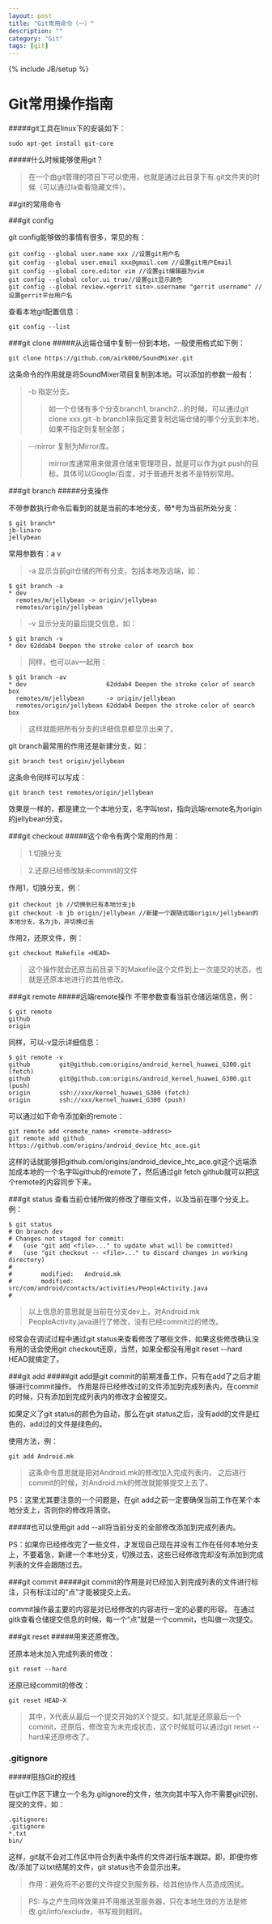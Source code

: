 ```yaml
---
layout: post
title: "Git常用命令（一）"
description: ""
category: "Git"
tags: [git]
---
```

{% include JB/setup %}

Git常用操作指南
====

#####git工具在linux下的安装如下：

    sudo apt-get install git-core

#####什么时候能够使用git？
>在一个由git管理的项目下可以使用，也就是通过此目录下有.git文件夹的时候（可以通过la查看隐藏文件）。

##git的常用命令

###git config

git config能够做的事情有很多，常见的有：


    git config --global user.name xxx //设置git用户名
    git config --global user.email xxx@gmail.com //设置git用户Email
    git config --global core.editor vim //设置git编辑器为vim
    git config --global color.ui true//设置git显示颜色
    git config --global review.<gerrit site>.username "gerrit username" //设置gerrit平台用户名

查看本地git配置信息：

    git config --list

###git clone
#####从远端仓储中复制一份到本地，一般使用格式如下例：


    git clone https://github.com/airk000/SoundMixer.git

这条命令的作用就是将SoundMixer项目复制到本地。可以添加的参数一般有：
>-b 指定分支。
>>如一个仓储有多个分支branch1, branch2...的时候，可以通过git clone xxx.git -b branch1来指定要复制远端仓储的哪个分支到本地，如果不指定则复制全部；

>--mirror 复制为Mirror库。
>>mirror库通常用来做源仓储来管理项目，就是可以作为git push的目标。具体可以Google/百度，对于普通开发者不是特别常用。

###git branch
#####分支操作

不带参数执行命令后看到的就是当前的本地分支，带\*号为当前所处分支：

    $ git branch*
    jb-linaro
    jellybean
常用参数有：a v
>-a 显示当前git仓储的所有分支，包括本地及远端，如：
>

    $ git branch -a
    * dev
      remotes/m/jellybean -> origin/jellybean
      remotes/origin/jellybean
>-v 显示分支的最后提交信息，如：
>

    $ git branch -v
    * dev 62ddab4 Deepen the stroke color of search box
>同样，也可以av一起用：
>

    $ git branch -av
    * dev                      62ddab4 Deepen the stroke color of search box
      remotes/m/jellybean      -> origin/jellybean
      remotes/origin/jellybean 62ddab4 Deepen the stroke color of search box
>这样就能把所有分支的详细信息都显示出来了。

git branch最常用的作用还是新建分支，如：

    git branch test origin/jellybean
这条命令同样可以写成：

    git branch test remotes/origin/jellybean
效果是一样的，都是建立一个本地分支，名字叫test，指向远端remote名为origin的jellybean分支。

###git checkout
#####这个命令有两个常用的作用：
>1.切换分支

>2.还原已经修改缺未commit的文件

作用1，切换分支，例：

    git checkout jb //切换到已有本地分支jb
    git checkout -b jb origin/jellybean //新建一个跟随远端origin/jellybean的本地分支，名为jb，并切换过去
作用2，还原文件，例：

    git checkout Makefile <HEAD>
>这个操作就会还原当前目录下的Makefile这个文件到上一次提交的状态，也就是还原本地进行的其他修改。

###git remote
#####远端remote操作
不带参数查看当前仓储远端信息，例：

    $ git remote
    github
    origin
同样，可以-v显示详细信息：

    $ git remote -v
    github        git@github.com:origins/android_kernel_huawei_G300.git (fetch)
    github        git@github.com:origins/android_kernel_huawei_G300.git (push)
    origin        ssh://xxx/kernel_huawei_G300 (fetch)
    origin        ssh://xxx/kernel_huawei_G300 (push)
可以通过如下命令添加新的remote：

    git remote add <remote_name> <remote-address>
    git remote add github https://github.com/origins/android_device_htc_ace.git
这样的话就能够把github.com/origins/android_device_htc_ace.git这个远端添加成本地的一个名字叫github的remote了，然后通过git fetch github就可以把这个remote的内容同步下来。

###git status
查看当前仓储所做的修改了哪些文件，以及当前在哪个分支上。例：

    $ git status
    # On branch dev
    # Changes not staged for commit:
    #   (use "git add <file>..." to update what will be committed)
    #   (use "git checkout -- <file>..." to discard changes in working directory)
    #
    #        modified:   Android.mk
    #        modified:   src/com/android/contacts/activities/PeopleActivity.java
    #
>以上信息的意思就是当前在分支dev上，对Android.mk PeopleActivity.java进行了修改，没有已经commit过的修改。

经常会在调试过程中通过git status来查看修改了哪些文件，如果这些修改确认没有用的话会使用git checkout还原，当然，如果全都没有用git reset --hard HEAD就搞定了。

###git add
#####git add是git commit的前期准备工作，只有在add了之后才能够进行commit操作。
作用是将已经修改过的文件添加到完成列表内，在commit的时候，只有添加到完成列表内的修改才会被提交。

如果定义了git status的颜色为自动，那么在git status之后，没有add的文件是红色的，add过的文件是绿色的。

使用方法，例：

    git add Android.mk
>这条命令意思就是把对Android.mk的修改加入完成列表内， 之后进行commit的时候，对Android.mk的修改就能够提交上去了。

PS：这里尤其要注意的一个问题是，在git add之前一定要确保当前工作在某个本地分支上，否则你的修改将落空。

#####也可以使用git add --all将当前分支的全部修改添加到完成列表内。

PS：如果你已经修改完了一些文件，才发现自己现在并没有工作在任何本地分支上，不要着急，新建一个本地分支，切换过去，这些已经修改完却没有添加到完成列表的文件会跟随过去。

###git commit
#####git commit的作用是对已经加入到完成列表的文件进行标注，只有标注过的“点”才能被提交上去。

commit操作最主要的内容是对已经修改的内容进行一定的必要的形容。
在通过gitk查看仓储提交信息的时候，每一个“点”就是一个commit，也叫做一次提交。

###git reset
#####用来还原修改。

还原本地未加入完成列表的修改：

    git reset --hard
还原已经commit的修改：

    git reset HEAD~X
>其中，X代表从最后一个提交开始的X个提交。如1,就是还原最后一个commit，还原后，修改变为未完成状态，这个时候就可以通过git reset --hard来还原修改了。

### .gitignore
#####阻挡Git的视线

在git工作区下建立一个名为.gitignore的文件，依次向其中写入你不需要git识别、提交的文件，如：

    .gitignore:
    .gitignore
    *.txt
    bin/

这样，git就不会对工作区中符合列表中条件的文件进行版本跟踪。即，即便你修改/添加了以txt结尾的文件，git status也不会显示出来。
>作用：避免将不必要的文件提交到服务器，给其他协作人员造成困扰。

>PS: 与之产生同样效果并不用推送至服务器，只在本地生效的方法是修改.git/info/exclude，书写规则相同。
